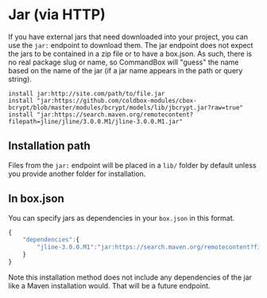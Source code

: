 # Jar (via HTTP)

If you have external jars that need downloaded into your project, you can use the `jar:` endpoint to download them.  The jar endpoint does not expect the jars to be contained in a zip file or to have a box.json.  As such, there is no real package slug or name, so CommandBox will "guess" the name based on the name of the jar (if a jar name appears in the path or query string).

```
install jar:http://site.com/path/to/file.jar
install "jar:https://github.com/coldbox-modules/cbox-bcrypt/blob/master/modules/bcrypt/models/lib/jbcrypt.jar?raw=true"
install "jar:https://search.maven.org/remotecontent?filepath=jline/jline/3.0.0.M1/jline-3.0.0.M1.jar"
```

## Installation path
Files from the `jar:` endpoint will be placed in a `lib/` folder by default unless you provide another folder for installation.

## In box.json

You can specify jars as dependencies in your `box.json` in this format.  

```javascript
{
    "dependencies":{
        "jline-3.0.0.M1":"jar:https://search.maven.org/remotecontent?filepath=jline/jline/3.0.0.M1/jline-3.0.0.M1.jar"
    }
}
```

Note this installation method does not include any dependencies of the jar like a Maven installation would.  That will be a future endpoint.